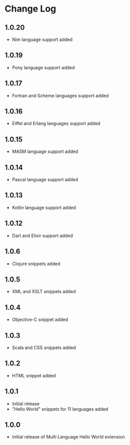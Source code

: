 # Change Log

## 1.0.20

- Nim language support added

## 1.0.19

- Pony language support added

## 1.0.17

- Fortran and Scheme languages support added

## 1.0.16

- Eiffel and Erlang languages support added

## 1.0.15

- MASM language support added

## 1.0.14

- Pascal language support added

## 1.0.13

- Kotlin language support added

## 1.0.12

- Dart and Elixir support added

## 1.0.6

- Clojure snippets added

## 1.0.5

- XML and XSLT snippets added

## 1.0.4

- Objective-C snippet added

## 1.0.3

- Scala and CSS snippets added

## 1.0.2

- HTML snippet added

## 1.0.1

- Initial release
- "Hello World" snippets for 11 languages added

## 1.0.0

- Initial release of Multi Language Hello World extension
